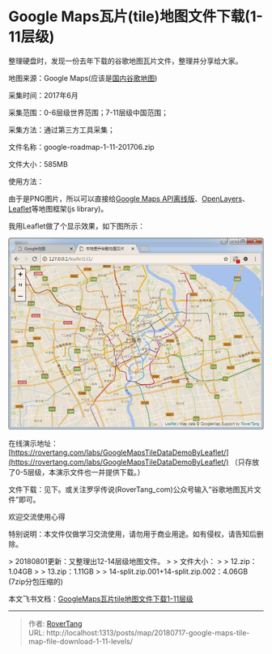 # Google Maps瓦片(tile)地图文件下载(1-11层级)


整理硬盘时，发现一份去年下载的谷歌地图瓦片文件，整理并分享给大家。

地图来源：Google Maps(应该是[国内谷歌地图](http://www.google.cn/maps/))

采集时间：2017年6月

采集范围：0-6层级世界范围；7-11层级中国范围；

采集方法：通过第三方工具采集；

文件名称：google-roadmap-1-11-201706.zip

文件大小：585MB

使用方法：

由于是PNG图片，所以可以直接给[Google Maps API离线版](https://www.cnblogs.com/Tangf/archive/2009/02/20/1394511.html)、[OpenLayers](http://openlayers.org/)、[Leaflet](https://leafletjs.com/)等地图框架(js library)。

我用Leaflet做了个显示效果，如下图所示：

![](assets/boxcnfplhZrocT8YULjLulvYBmP.png)

在线演示地址：[https://rovertang.com/labs/GoogleMapsTileDataDemoByLeaflet/](https://rovertang.com/labs/GoogleMapsTileDataDemoByLeaflet/) （只存放了0-5层级，本演示文件也一并提供下载。）

文件下载：见下。或关注罗孚传说(RoverTang_com)公众号输入“谷歌地图瓦片文件”即可。

欢迎交流使用心得

特别说明：本文件仅做学习交流使用，请勿用于商业用途。如有侵权，请告知后删除。

&gt; 20180801更新：又整理出12-14层级地图文件。
&gt; 
&gt; 文件大小：
&gt; 
&gt; 12.zip：1.04GB
&gt; 
&gt; 13.zip：1.11GB
&gt; 
&gt; 14-split.zip.001&#43;14-split.zip.002：4.06GB (7zip分包压缩的)

本文飞书文档：[GoogleMaps瓦片tile地图文件下载1-11层级](https://rovertang.feishu.cn/docx/doxcnytecF6KVGVnBjxwBtljf0e)

---

> 作者: [RoverTang](https://rovertang.com)  
> URL: http://localhost:1313/posts/map/20180717-google-maps-tile-map-file-download-1-11-levels/  

